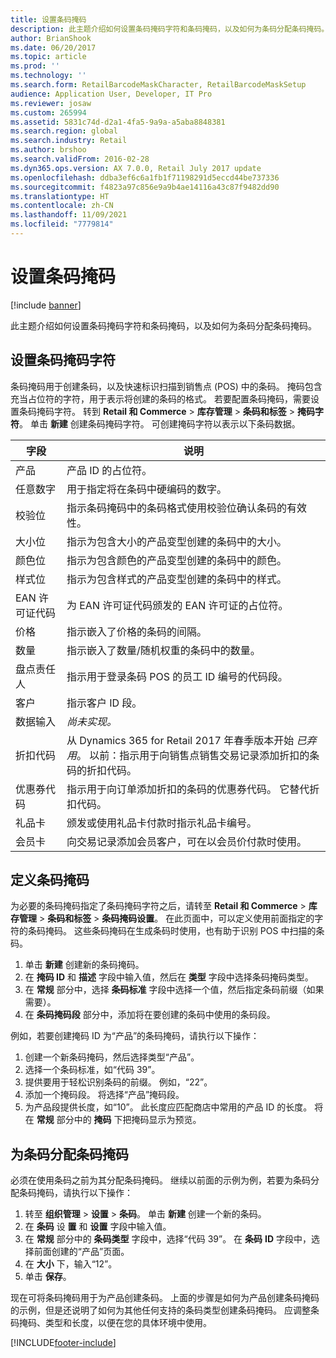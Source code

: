 ```yaml
---
title: 设置条码掩码
description: 此主题介绍如何设置条码掩码字符和条码掩码，以及如何为条码分配条码掩码。
author: BrianShook
ms.date: 06/20/2017
ms.topic: article
ms.prod: ''
ms.technology: ''
ms.search.form: RetailBarcodeMaskCharacter, RetailBarcodeMaskSetup
audience: Application User, Developer, IT Pro
ms.reviewer: josaw
ms.custom: 265994
ms.assetid: 5831c74d-d2a1-4fa5-9a9a-a5aba8848381
ms.search.region: global
ms.search.industry: Retail
ms.author: brshoo
ms.search.validFrom: 2016-02-28
ms.dyn365.ops.version: AX 7.0.0, Retail July 2017 update
ms.openlocfilehash: ddba3ef6c6a1fb1f71198291d5eccd44be737336
ms.sourcegitcommit: f4823a97c856e9a9b4ae14116a43c87f9482dd90
ms.translationtype: HT
ms.contentlocale: zh-CN
ms.lasthandoff: 11/09/2021
ms.locfileid: "7779814"
---
```

# <a name="set-up-bar-code-masks"></a>设置条码掩码

[!include [banner](includes/banner.md)]

此主题介绍如何设置条码掩码字符和条码掩码，以及如何为条码分配条码掩码。

## <a name="set-up-bar-code-mask-characters"></a>设置条码掩码字符

条码掩码用于创建条码，以及快速标识扫描到销售点 (POS) 中的条码。 掩码包含充当占位符的字符，用于表示将创建的条码的格式。 若要配置条码掩码，需要设置条码掩码字符。 转到 **Retail 和 Commerce** &gt; **库存管理** &gt; **条码和标签** &gt; **掩码字符**。 单击 **新建** 创建条码掩码字符。 可创建掩码字符以表示以下条码数据。

| 字段            | 说明 |
|------------------|-------------|
| 产品          | 产品 ID 的占位符。 |
| 任意数字       | 用于指定将在条码中硬编码的数字。 |
| 校验位      | 指示条码掩码中的条码格式使用校验位确认条码的有效性。 |
| 大小位       | 指示为包含大小的产品变型创建的条码中的大小。 |
| 颜色位      | 指示为包含颜色的产品变型创建的条码中的颜色。 |
| 样式位      | 指示为包含样式的产品变型创建的条码中的样式。 |
| EAN 许可证代码 | 为 EAN 许可证代码颁发的 EAN 许可证的占位符。 |
| 价格            | 指示嵌入了价格的条码的间隔。 |
| 数量         | 指示嵌入了数量/随机权重的条码中的数量。 |
| 盘点责任人         | 指示用于登录条码 POS 的员工 ID 编号的代码段。 |
| 客户         | 指示客户 ID 段。 |
| 数据输入       | *尚未实现。* |
| 折扣代码    | 从 Dynamics 365 for Retail 2017 年春季版本开始 *已弃用*。 以前：指示用于向销售点销售交易记录添加折扣的条码的折扣代码。 |
| 优惠券代码      | 指示用于向订单添加折扣的条码的优惠券代码。 它替代折扣代码。 |
| 礼品卡        | 颁发或使用礼品卡付款时指示礼品卡编号。 |
| 会员卡     | 向交易记录添加会员客户，可在以会员价付款时使用。 |

## <a name="define-bar-code-masks"></a>定义条码掩码

为必要的条码掩码指定了条码掩码字符之后，请转至 **Retail 和 Commerce** &gt; **库存管理** &gt; **条码和标签** &gt; **条码掩码设置**。 在此页面中，可以定义使用前面指定的字符的条码掩码。 这些条码掩码在生成条码时使用，也有助于识别 POS 中扫描的条码。

1. 单击 **新建** 创建新的条码掩码。
2. 在 **掩码 ID** 和 **描述** 字段中输入值，然后在 **类型** 字段中选择条码掩码类型。
3. 在 **常规** 部分中，选择 **条码标准** 字段中选择一个值，然后指定条码前缀（如果需要）。
4. 在 **条码掩码段** 部分中，添加将在要创建的条码中使用的条码段。

例如，若要创建掩码 ID 为“产品”的条码掩码，请执行以下操作：

1. 创建一个新条码掩码，然后选择类型“产品”。
2. 选择一个条码标准，如“代码 39”。
3. 提供要用于轻松识别条码的前缀。 例如，“22”。
4. 添加一个掩码段。 将选择“产品”掩码段。
5. 为产品段提供长度，如“10”。 此长度应匹配商店中常用的产品 ID 的长度。 将在 **常规** 部分中的 **掩码** 下把掩码显示为预览。

## <a name="assign-bar-code-masks-to-bar-codes"></a>为条码分配条码掩码

必须在使用条码之前为其分配条码掩码。 继续以前面的示例为例，若要为条码分配条码掩码，请执行以下操作：

1. 转至 **组织管理** &gt; **设置** &gt; **条码**。 单击 **新建** 创建一个新的条码。
2. 在 **条码** 设 **置** 和 **设置** 字段中输入值。
3. 在 **常规** 部分中的 **条码类型** 字段中，选择“代码 39”。 在 **条码** **ID** 字段中，选择前面创建的“产品”页面。
4. 在 **大小** 下，输入“12”。
5. 单击 **保存**。

现在可将条码掩码用于为产品创建条码。 上面的步骤是如何为产品创建条码掩码的示例，但是还说明了如何为其他任何支持的条码类型创建条码掩码。 应调整条码掩码、类型和长度，以便在您的具体环境中使用。


[!INCLUDE[footer-include](../includes/footer-banner.md)]